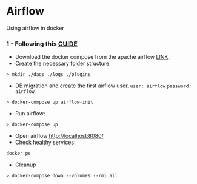 # Airflow
Using airflow in docker

### 1 - Following this [GUIDE](https://airflow.apache.org/docs/apache-airflow/stable/start/docker.html#docker-compose-yaml)
 - Download the docker compose from the apache airflow [LINK](https://airflow.apache.org/docs/apache-airflow/2.0.2/docker-compose.yaml).
 - Create the necessary folder structure
 ```
 > mkdir ./dags ./logs ./plugins
 ```
- DB migration and create the first airflow user. `user: airflow` `password: airflow`
```
> docker-compose up airflow-init
```
- Run airflow:
```
> docker-compose up
```
- Open airflow [http://localhost:8080/](http://localhost:8080/)
- Check healthy services:
```
docker ps
```
- Cleanup
```
> docker-compose down --volumes --rmi all
```
